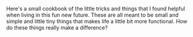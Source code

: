 Here's a small cookbook of the little tricks and things that I found helpful when living in this fun new future.  These are all meant to be small and simple and little tiny things that makes life a little bit more functional. How do these things really make a difference?

